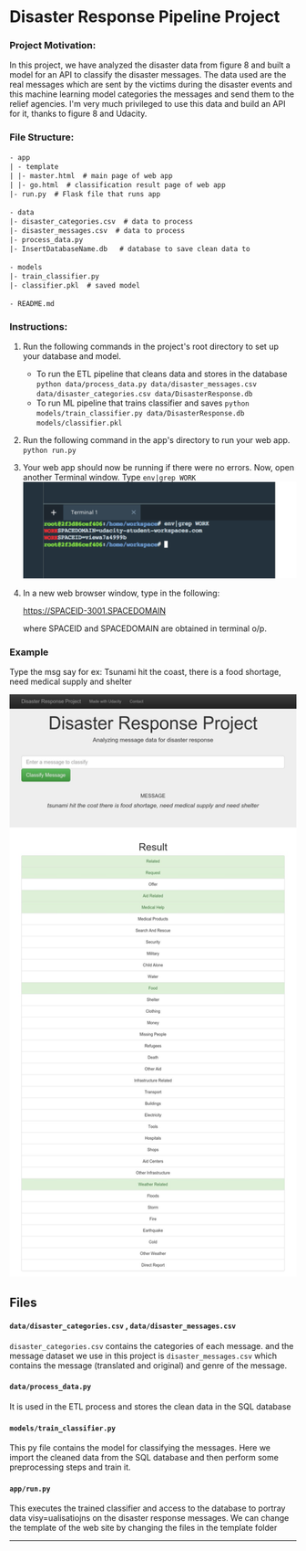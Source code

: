 # Disaster Response Pipeline Project

### Project Motivation:

In this project, we have analyzed the disaster data from figure 8 and built a model for an API to classify the disaster messages. The data used are the real messages which are sent by the victims during the disaster events and this machine learning model categories the messages and send them to the relief agencies. I'm very much privileged to use this data and build an API for it, thanks to figure 8 and Udacity.

### File Structure:

	- app
	| - template
	| |- master.html  # main page of web app
	| |- go.html  # classification result page of web app
	|- run.py  # Flask file that runs app

	- data
	|- disaster_categories.csv  # data to process 
	|- disaster_messages.csv  # data to process
	|- process_data.py
	|- InsertDatabaseName.db   # database to save clean data to

	- models
	|- train_classifier.py
	|- classifier.pkl  # saved model 

	- README.md
    
### Instructions:
1. Run the following commands in the project's root directory to set up your database and model.

    - To run the ETL pipeline that cleans data and stores in the database
        `python data/process_data.py data/disaster_messages.csv data/disaster_categories.csv data/DisasterResponse.db`
    - To run ML pipeline that trains classifier and saves
        `python models/train_classifier.py data/DisasterResponse.db models/classifier.pkl`

2. Run the following command in the app's directory to run your web app.
    `python run.py`

3. Your web app should now be running if there were no errors. Now, open another Terminal window.
    Type
    `env|grep WORK`
    ![Terminal o/p](terminal_img.png)
  
4.  In a new web browser window, type in the following:

    https://SPACEID-3001.SPACEDOMAIN
    
    where SPACEID and SPACEDOMAIN are obtained in terminal o/p.
    
### Example 

Type the msg say for ex: Tsunami hit the coast, there is a food shortage, need medical supply and shelter

![Disaster](Disasters.jpg)


## Files

#### `data/disaster_categories.csv` , `data/disaster_messages.csv`

`disaster_categories.csv` contains the categories of each message. and the message dataset we use in this project is `disaster_messages.csv` which contains the message (translated and original) and genre of the message. 

#### `data/process_data.py`

It is used in the ETL process and stores the clean data in the SQL database

#### `models/train_classifier.py`

This py file contains the model for classifying the messages. Here we import the cleaned data from the SQL database and then perform some preprocessing steps and train it.

#### `app/run.py`

This executes the trained classifier and access to the database to portray data visy=ualisatiojns on the disaster response messages. We can change the template of the web site by changing the files in the template folder

---
